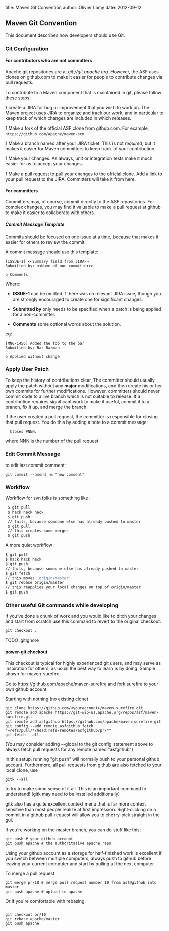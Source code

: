 title: Maven Git Convention
author: Olivier Lamy
date: 2012-09-12

<!--
Licensed to the Apache Software Foundation (ASF) under one
or more contributor license agreements.  See the NOTICE file
distributed with this work for additional information
regarding copyright ownership.  The ASF licenses this file
to you under the Apache License, Version 2.0 (the
"License"); you may not use this file except in compliance
with the License.  You may obtain a copy of the License at

    http://www.apache.org/licenses/LICENSE-2.0

Unless required by applicable law or agreed to in writing,
software distributed under the License is distributed on an
"AS IS" BASIS, WITHOUT WARRANTIES OR CONDITIONS OF ANY
KIND, either express or implied.  See the License for the
specific language governing permissions and limitations
under the License.
-->

## Maven Git Convention

 This document describes how developers should use Git.

### Git Configuration

#### For contributors who are not committers

 Apache git repositories are at _git://git.apache.org_. However, the ASF uses clones on github.com to make it easier for people to contribute changes via pull requests.

 To contribute to a Maven component that is maintained in git, please follow these steps:

 1 create a JIRA for bug or improvement that you wish to work on. The Maven project uses JIRA to organize and track our work, and in particular to keep track of which changes are included in which releases.

 1 Make a fork of the official ASF clone from github.com. For example, `https://github.com/apache/maven-scm`.

 1 Make a branch named after your JIRA ticket. This is not _required_, but it makes it easier for Maven committers to keep track of your contribution.

 1 Make your changes. As always, unit or integration tests make it much easier for us to accept your changes.

 1 Make a pull request to pull your changes to the official clone. Add a link to your pull request to the JIRA. Committers will take it from here.

#### For committers

 Committers may, of course, commit directly to the ASF repositories. For complex changes, you may find it valuable to make a pull request at github to make it easier to collaborate with others.

##### Commit Message Template

 Commits should be focused on one issue at a time, because that makes it easier for others to review the commit.

 A commit message should use this template:

```
[ISSUE-1] <<Summary field from JIRA>>
Submitted by: <<Name of non-committer>>

o Comments
```

 Where:

- **ISSUE-1** can be omitted if there was no relevant JIRA issue, though you are strongly encouraged to create one for significant changes.

- **Submitted by** only needs to be specified when a patch is being applied for a non-committer.

- **Comments** some optional words about the solution.

 eg:

```
[MNG-1456] Added the foo to the bar
Submitted by: Baz Bazman

o Applied without change
```

### Apply User Patch

 To keep the history of contributions clear, The committer should usually apply the patch without any **major** modifications, and then create his or her own commits for further modifications. However, committers should never commit code to a live branch which is not suitable to release. If a contribution requires significant work to make it useful, commit it to a branch, fix it up, and merge the branch.

 If the user created a pull request, the committer is responsible for closing that pull request. You do this by adding a note to a commit message:

```
  Closes #NNN.
```

 where NNN is the number of the pull request.

### Edit Commit Message

 to edit last commit comment:

```
git commit --amend -m "new comment"
```

### Workflow

 Workflow for svn folks is something like :

```bash
 $ git pull
 $ hack hack hack
 $ git push
 // fails, because someone else has already pushed to master
 $ git pull
 // this creates some merges
 $ git push
```

 A more quiet workflow :

```bash
$ git pull
$ hack hack hack
$ git push
// fails, because someone else has already pushed to master
$ git fetch
// this moves 'origin/master'
$ git rebase origin/master
// this reapplies your local changes on top of origin/master
$ git push
```

### Other useful Git commands while developing

 If you've done a chunk of work and you would like to ditch your changes and start from scratch use this command to revert to the original checkout:

```
git checkout .
```

 TODO .gitignore

#### power-git checkout

 This checkout is typical for highly experienced git users, and may serve as inspiration for others; as usual the best way to learn is by doing. Sample shown for maven-surefire

 Go to <https://github.com/apache/maven-surefire> and fork surefire to your own github account.

 Starting with nothing (no existing clone)

```
git clone https://github.com/<youraccount>/maven-surefire.git
git remote add apache https://git-wip-us.apache.org/repos/asf/maven-surefire.git
git remote add asfgithub https://github.com/apache/maven-surefire.git
git config --add remote.asfgithub.fetch "+refs/pull/*/head:refs/remotes/asfgithub/pr/*"
git fetch --all
```

 (You may consider adding --global to the git config statement above to always fetch pull requests for any remote named "asfgithub")

 In this setup, running "git push" will normally push to your personal github account. Furthermore, all pull requests from github are also fetched to your local clone, use

```
gitk --all
```

 to try to make some sense of it all. This is an important command to understand! (gitk may need to be installed additionally)

 gitk also has a quite excellent context menu that is far more context sensitive than most people realize at first impression. Right-clicking on a commit in a github pull-request will allow you to cherry-pick straight in the gui.

 If you're working on the master branch, you can do stuff like this:

```
git push # your github account
git push apache # the authoritative apache repo
```

 Using your github account as a storage for half-finished work is excellent if you switch between multiple computers, always push to github before leaving your current computer and start by pulling at the next computer.

 To merge a pull request

```
git merge pr/10 # merge pull request number 10 from asf@github into master
git push apache # upload to apache
```

 Or if you're comfortable with rebasing;

```

git checkout pr/10
git rebase apache/master
git push apache
```
